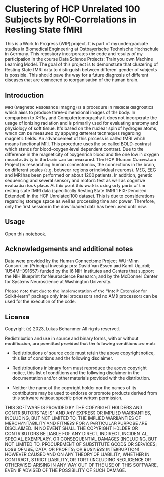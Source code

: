 # Clustering of HCP Unrelated 100 Subjects by ROI-Correlations in Resting State fMRI

This is a Work In Progress (WIP) project. It is part of my undergraduate studies in Biomedical Engineering at
Ostbayerische Technische Hochschule in Germany. This repository incorporates the code and results of my participation
in the course Data Science Projects: Train you own Machine Learning Model. The goal of this project is to demonstrate
that clustering of Resting State fMRI data to distinguish between different gender of subjects is possible. This should 
pave the way for a future diagnosis of different diseases that are connected to reorganisation of the human brain.

## Introduction

MRI (Magnetic Resonance Imaging) is a procedure in medical diagnostics which aims to produce three-dimensional images 
of the body. In comparison to X-Ray and Computertomography it does not incorporate the usage of ionizing radiation and 
is primarily used for evaluating anatomy and physiology of soft tissue. It's based on the nuclear spin of hydrogen 
atoms, which can be measured by applying different techniques regarding magnetic fields. An advancement of this process 
is called fMRI which means functional MRI. This procedure uses the so called BOLD-contrast which stands for 
blood-oxygen-level dependent contrast. Due to the difference in the magneticity of oxygenrich blood and the one low in 
oxygen neural activity in the brain can be measured.
The HCP (Human Connectom Project) is researching human connectomics, the connections in the brain, on different scales 
(e.g. between regions or individual neurons). MEG, EEG and MRI has been performed on about 1200 patients. In addition, 
genetic sequencing and several sensory and motoric test as well as cognitive evaluation took place. At this point this 
work is using only parts of the resting state fMRI data (specifically Resting State fMRI 1 FIX-Denoised Extended) in 
the HCP Unrelated 100 dataset. This is due to considerations regarding storage space as well as processing time and 
power. Therefore, only the first session in the downloaded data has been used until now.

## Usage
Open this [notebook](https://github.com/lukasbehammer/Clustering-of-HCP-Unrelated-100-Subjects-by-ROI-Correlations-in-Resting-State/blob/78e4efae3ce67698b1f36f4b8103602e787adc9f/Clustering%20of%20HCP%20Unrelated%20100%20Subjects%20by%20ROI-Correlations%20in%20Resting%20State%20fMRI.ipynb).

## Acknowledgements and additional notes
Data were provided by the Human Connectome Project, WU-Minn Consortium (Principal Investigators: David Van 
Essen and Kamil Ugurbil; 1U54MH091657) funded by the 16 NIH Institutes and Centers that support the NIH Blueprint for 
Neuroscience Research; and by the McDonnell Center for Systems Neuroscience at Washington University.

Please note that due to the implementation of the "Intel® Extension for Scikit-learn" package only Intel processors and 
no AMD processors can be used for the execution of the code.

## License
Copyright (c) 2023, Lukas Behammer
All rights reserved.

Redistribution and use in source and binary forms, with or without
modification, are permitted provided that the following conditions are met:

* Redistributions of source code must retain the above copyright notice, this
  list of conditions and the following disclaimer.

* Redistributions in binary form must reproduce the above copyright notice,
  this list of conditions and the following disclaimer in the documentation
  and/or other materials provided with the distribution.

* Neither the name of the copyright holder nor the names of its
  contributors may be used to endorse or promote products derived from
  this software without specific prior written permission.

THIS SOFTWARE IS PROVIDED BY THE COPYRIGHT HOLDERS AND CONTRIBUTORS "AS IS"
AND ANY EXPRESS OR IMPLIED WARRANTIES, INCLUDING, BUT NOT LIMITED TO, THE
IMPLIED WARRANTIES OF MERCHANTABILITY AND FITNESS FOR A PARTICULAR PURPOSE ARE
DISCLAIMED. IN NO EVENT SHALL THE COPYRIGHT HOLDER OR CONTRIBUTORS BE LIABLE
FOR ANY DIRECT, INDIRECT, INCIDENTAL, SPECIAL, EXEMPLARY, OR CONSEQUENTIAL
DAMAGES (INCLUDING, BUT NOT LIMITED TO, PROCUREMENT OF SUBSTITUTE GOODS OR
SERVICES; LOSS OF USE, DATA, OR PROFITS; OR BUSINESS INTERRUPTION) HOWEVER
CAUSED AND ON ANY THEORY OF LIABILITY, WHETHER IN CONTRACT, STRICT LIABILITY,
OR TORT (INCLUDING NEGLIGENCE OR OTHERWISE) ARISING IN ANY WAY OUT OF THE USE
OF THIS SOFTWARE, EVEN IF ADVISED OF THE POSSIBILITY OF SUCH DAMAGE.

